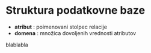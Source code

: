 # Struktura podatkovne baze

- **atribut** : poimenovani stolpec relacije
- **domena** : množica dovoljenih vrednosti atributov

blablabla
